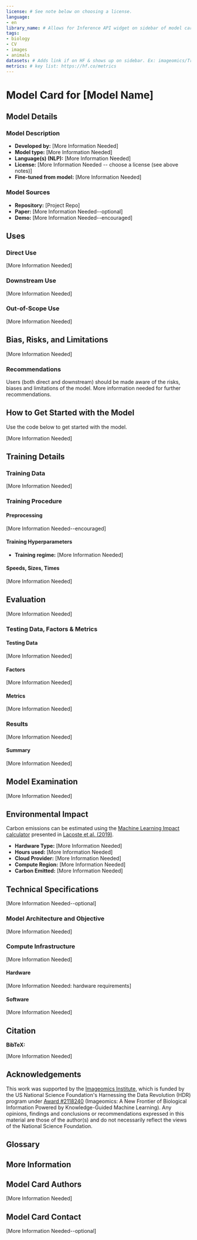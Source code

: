 ```yaml
---
license: # See note below on choosing a license.
language:
- en
library_name: # Allows for Inference API widget on sidebar of model card
tags:
- biology
- CV
- images
- animals
datasets: # Adds link if on HF & shows up on sidebar. Ex: imageomics/TreeOfLife-10M
metrics: # key list: https://hf.co/metrics
---
```


<!--

NOTE: Add more tags (your particular animal, type of model and use-case, etc.).

As with your GitHub Project repo, it is important to choose an appropriate license for your model. Alongside the appropriate stakeholders (eg., your PI, co-authors), select a license that is [Open Source Initiative](https://opensource.org/licenses) (OSI) compliant. You may also wish to consider adding a [RAIL license](https://www.licenses.ai/ai-licenses), which addresses responsible use.
For more information on how to choose a license and why it matters, see [Choose A License](https://choosealicense.com) and [A Quick Guide to Software Licensing for the Scientist-Programmer](https://doi.org/10.1371/journal.pcbi.1002598) by A. Morin, et al.
See the [Imageomics policy for licensing](https://imageomics.github.io/Imageomics-guide/wiki-guide/Digital-products-release-licensing-policy/) for more information.

License tags (for the `yaml` above) can be found [here](https://hf.co/docs/hub/repositories-licenses).

See more options for the above information by clicking "edit model card" on your repo.

Fill in as much information as you can at each location that says "More information needed".
-->


<!--
Image with caption (jpg or png):
|![Figure #](https://huggingface.co/imageomics/<model-repo>/resolve/main/<filepath>)|
|:--|
|**Figure #.** [Image of <>](https://huggingface.co/imageomics/<model-repo>/raw/main/<filepath>) <caption description>.|
-->

<!--
Notes on styling:

To render LaTex in your README, wrap the code in `\\(` and `\\)`. Example: \\(\frac{1}{2}\\)

Escape underscores ("_") with a "\". Example: image\_RGB
-->

# Model Card for [Model Name]

<!-- Provide a quick summary of what the model is/does. 

This model card aims to be a base template for new models. It has been generated using [this raw template](https://github.com/huggingface/huggingface_hub/blob/main/src/huggingface_hub/templates/modelcard_template.md?plain=1), and further altered to suit Imageomics Institute needs. -->

## Model Details

### Model Description

<!-- Provide a longer summary of what this model is. -->

- **Developed by:** [More Information Needed]
- **Model type:** [More Information Needed]
- **Language(s) (NLP):** [More Information Needed]
- **License:** [More Information Needed -- choose a license (see above notes)]
- **Fine-tuned from model:** [More Information Needed]

### Model Sources

<!-- Provide the basic links for the model. -->

- **Repository:** [Project Repo]
- **Paper:** [More Information Needed--optional]
- **Demo:** [More Information Needed--encouraged]

## Uses

<!-- Address questions around how the model is intended to be used, including the foreseeable users of the model and those affected by the model. -->

### Direct Use

<!-- This section is for the model use without fine-tuning or plugging into a larger ecosystem/app. -->

[More Information Needed]

### Downstream Use

<!-- [optional] This section is for the model use when fine-tuned for a task, or when plugged into a larger ecosystem/app -->

[More Information Needed]

### Out-of-Scope Use

<!-- This section addresses misuse, malicious use, and uses that the model will not work well for. -->

[More Information Needed]

## Bias, Risks, and Limitations

<!-- This section is meant to convey both technical and sociotechnical limitations. -->

[More Information Needed]

### Recommendations

<!-- This section is meant to convey recommendations with respect to the bias, risk, and technical limitations. -->

Users (both direct and downstream) should be made aware of the risks, biases and limitations of the model. More information needed for further recommendations.

## How to Get Started with the Model

Use the code below to get started with the model.

<!-- Put code here or links to files to run. Set up code blocks like this:
```
<code here>
```
-->

[More Information Needed]

## Training Details

### Training Data

<!-- This should link to a Dataset Card where possible, otherwise link to the original source with more info. 
Provide a basic overview of the training data and documentation related to data pre-processing or additional filtering. -->

[More Information Needed]

### Training Procedure 

<!-- This relates heavily to the Technical Specifications. Content here should link to that section when it is relevant to the training procedure. -->

#### Preprocessing

[More Information Needed--encouraged]


#### Training Hyperparameters

- **Training regime:** [More Information Needed] <!--fp32, fp16 mixed precision, bf16 mixed precision, bf16 non-mixed precision, fp16 non-mixed precision, fp8 mixed precision -->

#### Speeds, Sizes, Times 

<!-- [optional] This section provides information about throughput, start/end time, checkpoint size if relevant, etc. -->

[More Information Needed]

## Evaluation

<!-- This section describes the evaluation protocols and provides the results. -->

[More Information Needed]

### Testing Data, Factors & Metrics

#### Testing Data

<!-- This should link to a Dataset Card if possible, otherwise link to the original source with more info.
Provide a basic overview of the test data and documentation related to any data pre-processing or additional filtering. -->

[More Information Needed]

#### Factors

<!-- These are the things the evaluation is disaggregating by, e.g., subpopulations or domains. -->

[More Information Needed]

#### Metrics

<!-- These are the evaluation metrics being used, ideally with a description of why. -->

[More Information Needed]

### Results

[More Information Needed]

#### Summary

[More Information Needed]

## Model Examination

<!-- [optional] Relevant interpretability work for the model goes here -->

[More Information Needed]

## Environmental Impact

<!-- 
It would be great to try to include this.

Total emissions (in grams of CO2eq) and additional considerations, such as electricity usage, go here. Edit the suggested text below accordingly -->

Carbon emissions can be estimated using the [Machine Learning Impact calculator](https://mlco2.github.io/impact#compute) presented in [Lacoste et al. (2019)](https://doi.org/10.48550/arXiv.1910.09700).

- **Hardware Type:** [More Information Needed]
- **Hours used:** [More Information Needed]
- **Cloud Provider:** [More Information Needed]
- **Compute Region:** [More Information Needed]
- **Carbon Emitted:** [More Information Needed]

## Technical Specifications 
[More Information Needed--optional]

### Model Architecture and Objective

[More Information Needed]

### Compute Infrastructure

[More Information Needed]

#### Hardware

[More Information Needed: hardware requirements]

#### Software

[More Information Needed]

## Citation

<!-- If there is a paper introducing the model, the Bibtex information for that should go in this section. 

See notes at top of file about selecting a license. 
If you choose CC0: This model is dedicated to the public domain for the benefit of scientific pursuits. We ask that you cite the model and journal paper using the below citations if you make use of it in your research.

-->

**BibTeX:**

[More Information Needed]
<!--
Replace "<>"s with your info:

If you use our model in your work, please cite the model and associated paper.

**Model**
```
@software{<ref_code>,
  author = {<author1 and author2>},
  doi = {<doi once generated>},
  title = {<title>},
  version = {<version#>},
  year = {<year>},
  url = {https://huggingface.co/imageomics/<model_name>}
}
```

-for an associated paper:
**Paper**
```
@article{<ref_code>,
  title    = {<title>},
  author   = {<author1 and author2>},
  journal  = {<journal_name>},
  year     =  <year>,
  url      = {<DOI_URL>},
  doi      = {<DOI>}
}
```
-->


## Acknowledgements

This work was supported by the [Imageomics Institute](https://imageomics.org), which is funded by the US National Science Foundation's Harnessing the Data Revolution (HDR) program under [Award #2118240](https://www.nsf.gov/awardsearch/showAward?AWD_ID=2118240) (Imageomics: A New Frontier of Biological Information Powered by Knowledge-Guided Machine Learning). Any opinions, findings and conclusions or recommendations expressed in this material are those of the author(s) and do not necessarily reflect the views of the National Science Foundation.

## Glossary 

<!-- [optional] If relevant, include terms and calculations in this section that can help readers understand the model or model card. -->

## More Information 

<!-- [optional] Any other relevant information that doesn't fit elsewhere. -->

## Model Card Authors

[More Information Needed]

## Model Card Contact

[More Information Needed--optional]
<!-- Could include who to contact with questions, but this is also what the "Discussions" tab is for. -->
